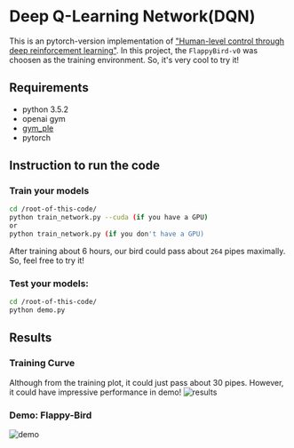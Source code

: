 # Deep Q-Learning Network(DQN)
This is an pytorch-version implementation of ["Human-level control through deep reinforcement learning"](https://storage.googleapis.com/deepmind-media/dqn/DQNNaturePaper.pdf). In this project, the `FlappyBird-v0` was choosen as the training environment. So, it's very cool to try it!

## Requirements

- python 3.5.2
- openai gym
- [gym_ple](https://github.com/lusob/gym-ple)
- pytorch

## Instruction to run the code
### Train your models
```bash
cd /root-of-this-code/
python train_network.py --cuda (if you have a GPU)
or
python train_network.py (if you don't have a GPU)

```
After training about 6 hours, our bird could pass about `264` pipes maximally. So, feel free to try it!

### Test your models:
```bash
cd /root-of-this-code/
python demo.py

```
## Results
### Training Curve
Although from the training plot, it could just pass about 30 pipes. However, it could have impressive performance in demo!
![results](https://github.com/TianhongDai/Reinforcement_Learning_Algorithms/blob/master/dqn/figures/results.png)
### Demo: Flappy-Bird
![demo](https://github.com/TianhongDai/Reinforcement_Learning_Algorithms/blob/master/dqn/figures/flappybird.gif)


